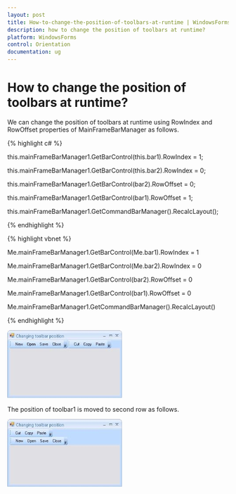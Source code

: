 ```yaml
---
layout: post
title: How-to-change-the-position-of-toolbars-at-runtime | WindowsForms | Syncfusion
description: how to change the position of toolbars at runtime?
platform: WindowsForms
control: Orientation
documentation: ug
---
```


# How to change the position of toolbars at runtime?

We can change the position of toolbars at runtime using RowIndex and RowOffset properties of MainFrameBarManager as follows. 

{% highlight c# %}



this.mainFrameBarManager1.GetBarControl(this.bar1).RowIndex = 1;

this.mainFrameBarManager1.GetBarControl(this.bar2).RowIndex = 0;



this.mainFrameBarManager1.GetBarControl(bar2).RowOffset = 0;

this.mainFrameBarManager1.GetBarControl(bar1).RowOffset = 1;

this.mainFrameBarManager1.GetCommandBarManager().RecalcLayout();

{% endhighlight %}

{% highlight vbnet %}



Me.mainFrameBarManager1.GetBarControl(Me.bar1).RowIndex = 1

Me.mainFrameBarManager1.GetBarControl(Me.bar2).RowIndex = 0



Me.mainFrameBarManager1.GetBarControl(bar2).RowOffset = 0

Me.mainFrameBarManager1.GetBarControl(bar1).RowOffset = 0

Me.mainFrameBarManager1.GetCommandBarManager().RecalcLayout()

{% endhighlight %}

![](How-to-change-the-position-of-toolbars-at-runtime_images/How-to-change-the-position-of-toolbars-at-runtime_img1.jpeg)



The position of toolbar1 is moved to second row as follows.



![](How-to-change-the-position-of-toolbars-at-runtime_images/How-to-change-the-position-of-toolbars-at-runtime_img2.jpeg)



